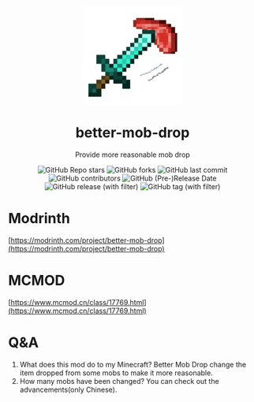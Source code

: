 <div align="center">
    <img align="center" src="https://raw.githubusercontent.com/whwdzg/better-mob-drop/main/pack.png" alt="logo" width="200">
    <h1 align="center">better-mob-drop</h1>
    <p align="enter">Provide more reasonable mob drop</p>
    <img alt="GitHub Repo stars" src="https://img.shields.io/github/stars/whwdzg/better-mob-drop">
    <img alt="GitHub forks" src="https://img.shields.io/github/forks/whwdzg/better-mob-drop">
    <img alt="GitHub last commit" src="https://img.shields.io/github/last-commit/whwdzg/better-mob-drop">
    <img alt="GitHub contributors" src="https://img.shields.io/github/contributors/whwdzg/better-mob-drop">
    <img alt="GitHub (Pre-)Release Date" src="https://img.shields.io/github/release-date-pre/whwdzg/better-mob-drop">
    <img alt="GitHub release (with filter)" src="https://img.shields.io/github/v/release/whwdzg/better-mob-drop">
    <img alt="GitHub tag (with filter)" src="https://img.shields.io/github/v/tag/whwdzg/better-mob-drop">
    </br>
</div>

# Modrinth
[https://modrinth.com/project/better-mob-drop](https://modrinth.com/project/better-mob-drop)

# MCMOD
[https://www.mcmod.cn/class/17769.html](https://www.mcmod.cn/class/17769.html)

# Q&A
1. What does this mod do to my Minecraft?
   Better Mob Drop change the item dropped from some mobs to make it more reasonable.
2. How many mobs have been changed?
   You can check out the advancements(only Chinese).


